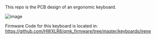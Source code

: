 This repo is the PCB design of an ergonomic keyboard.

![image](https://github.com/user-attachments/assets/c8716663-48b5-475e-9b84-5a73f6927fb3)


Firmware Code for this keyboard is located in: https://github.com/HWXLR8/qmk_firmware/tree/master/keyboards/irene
